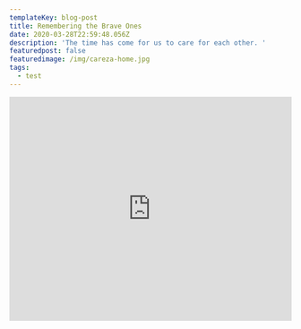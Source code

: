```yaml
---
templateKey: blog-post
title: Remembering the Brave Ones
date: 2020-03-28T22:59:48.056Z
description: 'The time has come for us to care for each other. '
featuredpost: false
featuredimage: /img/careza-home.jpg
tags:
  - test
---
```

<iframe width="100%" height="400" src="https://www.youtube.com/embed/cjPsiR8AdMI" frameborder="0" allow="accelerometer; autoplay; encrypted-media; gyroscope; picture-in-picture" allowfullscreen></iframe>